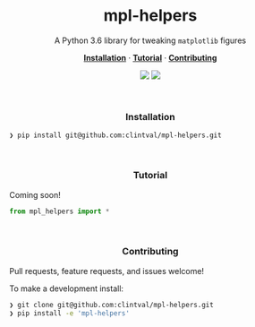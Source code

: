 <h1 align="center">mpl-helpers</h2>

<p align="center">A Python 3.6 library for tweaking <code>matplotlib</code> figures</p>

<p align="center">
  <a href="#installation"><strong>Installation</strong></a>
  ·
  <a href="#tutorial"><strong>Tutorial</strong></a>
  ·
  <a href="#contributing"><strong>Contributing</strong></a>
</p>

<p align="center">
  <a href="https://codeclimate.com/github/clintval/mpl-helpers/maintainability"><img src="https://api.codeclimate.com/v1/badges/5974a2c5309b6c3ff975/maintainability"></img></a>
  <a href="https://github.com/clintval/mpl-helpers/blob/master/LICENSE"><img src="https://img.shields.io/badge/License-MIT-blue.svg"></img></a>
</p>

<br>

<h3 align="center">Installation</h3>

```
❯ pip install git@github.com:clintval/mpl-helpers.git
```

<br>

<h3 align="center">Tutorial</h3>

Coming soon!

```python
from mpl_helpers import *
```

<br>

<h3 align="center">Contributing</h3>

Pull requests, feature requests, and issues welcome!

To make a development install:

```bash
❯ git clone git@github.com:clintval/mpl-helpers.git
❯ pip install -e 'mpl-helpers'
```

